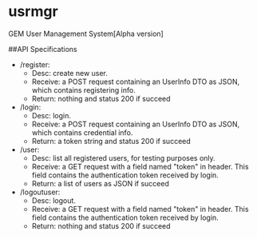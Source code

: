 # usrmgr
GEM User Management System[Alpha version]

##API Specifications

* /register:  
    * Desc: create new user.
    * Receive: a POST request containing an UserInfo DTO as JSON, which contains registering info.
    * Return: nothing and status 200 if succeed
* /login: 
    * Desc: login.
    * Receive: a POST request containing an UserInfo DTO as JSON, which contains credential info.
    * Return: a token string and status 200 if succeed
* /user:
    * Desc: list all registered users, for testing purposes only.
    * Receive: a GET request with a field named "token" in header. This field contains the authentication token received by login.
    * Return: a list of users as JSON if succeed
* /logoutuser:
    * Desc: logout.
    * Receive: a GET request with a field named "token" in header. This field contains the authentication token received by login.
    * Return: nothing and status 200 if succeed
